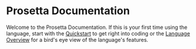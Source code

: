 # Prosetta Documentation

Welcome to the Prosetta Documentation. If this is your first time using the language, start with the [Quickstart](Quickstart_1.md) to get right into coding or the [Language Overview](Overview.md) for a bird's eye view of the language's features.